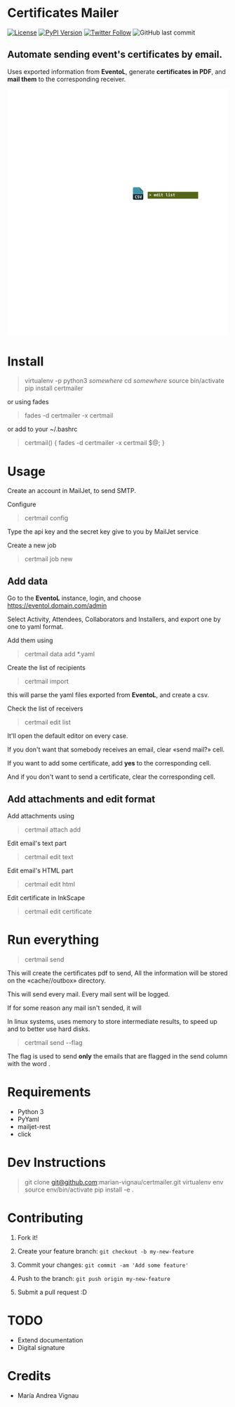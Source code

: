 Certificates Mailer
===================

[![License](https://img.shields.io/github/license/marian-vignau/certmailer.svg)](https://pypi.python.org/pypi/certmailer)
[![PyPI Version](http://img.shields.io/pypi/v/certmailer.svg)](https://pypi.python.org/pypi/certmailer)
[![Twitter Follow](https://img.shields.io/twitter/follow/mavignau?style=social)](https://twitter.com/mavignau)
![GitHub last commit](https://img.shields.io/github/last-commit/marian-vignau/certmailer)

**Automate** sending event's certificates by email.
---------------------------------------------------


Uses exported information from **EventoL**,
generate **certificates in PDF**, and **mail them** to the
corresponding receiver.


![CheatSheet](https://raw.githubusercontent.com/marian-vignau/certmailer/master/doc/cheatsheet.png)


Install
=======


> virtualenv -p python3 *somewhere*
> cd *somewhere*
> source bin/activate
> pip install certmailer


or using fades

> fades -d certmailer -x certmail

or add to your ~/.bashrc

> certmail() { fades -d certmailer -x certmail $@; }

Usage
=====

Create an account in MailJet, to send SMTP.

Configure

> certmail config

Type the api key and the secret key give to you by MailJet service

Create a new job

> certmail job new

Add data
--------

Go to the **EventoL** instance, login, and choose
https://eventol.domain.com/admin

Select Activity, Attendees, Collaborators and Installers,
and export one by one to yaml format.

Add them using

> certmail data add \*.yaml

Create the list of recipients

> certmail import

this will parse the yaml files exported from **EventoL**, and create a
csv.

Check the list of receivers

> certmail edit list

It'll open the default editor on every case.

If you don't want that somebody receives an email, clear «send mail?»
cell.

If you want to add some certificate, add **yes** to the corresponding
cell.

And if you don't want to send a certificate, clear the corresponding
cell.

Add attachments and edit format
-------------------------------

Add attachments using

> certmail attach add

Edit email's text part

> certmail edit text

Edit email's HTML part

> certmail edit html

Edit certificate in InkScape

> certmail edit certificate


Run everything
==============

> certmail send

This will create the certificates pdf to send, 
All the information will be stored on the «cache//outbox» directory.

This will send every mail. Every mail sent will be logged. 

If for some reason any mail isn't sended, it will

In linux systems, uses memory to store intermediate results, to speed up and 
to better use hard disks.

> certmail send --flag <flag>

The flag is used to send **only** the emails that are flagged in the send column
with the word <flag>. 

Requirements
============

-  Python 3
-  PyYaml
-  mailjet-rest
-  click

Dev Instructions
================


> git clone git@github.com:marian-vignau/certmailer.git
> virtualenv env
> source env/bin/activate
> pip install -e .

Contributing
============

1. Fork it!

2. Create your feature branch: ``git checkout -b my-new-feature``

3. Commit your changes: ``git commit -am 'Add some feature'``

4. Push to the branch: ``git push origin my-new-feature``

5. Submit a pull request :D

TODO
====

-  Extend documentation
-  Digital signature

Credits
=======

-  María Andrea Vignau

